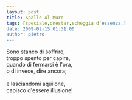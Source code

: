 ```yaml
---
layout: post
title: Spalle Al Muro
tags: [speciale,onestar,scheggia d'essenza,]
date: 2009-02-15 01:31:00
author: pietro
---
```

Sono stanco di soffrire,<br/>troppo spento per capire,<br/>quando di fermarsi è l'ora,<br/>o di invece, dire ancora;<br/><br/>e lasciandomi aquilone,<br/>capisco d'essere illusione!
